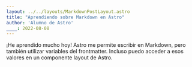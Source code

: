 ```yaml
---
layout: ../../layouts/MarkdownPostLayout.astro
title: "Aprendiendo sobre Markdown en Astro"
author: 'Alumno de Astro'
____: 2022-08-08
---
```

¡He aprendido mucho hoy! Astro me permite escribir en Markdown, pero también utilizar variables del frontmatter. Incluso puedo acceder a esos valores en un componente layout de Astro.